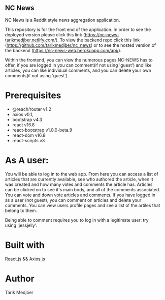 ## NC News

NC News is a Reddit style news aggregation application.

This repository is for the front end of the application. In order to see the deployed version please click this link (https://nc-news-tarikmedjber.netlify.com/). To view the backend repo click this link (https://github.com/tarikmedjber/nc_news) or to see the hosted version of the backend (https://nc-news-web.herokuapp.com/api/).

Within the frontend, you can view the numerous pages NC-NEWS has to offer, if you are logged in you can comment(if not using 'guest') and like articles, you can like individual comments, and you can delete your own comments(if not using 'guest').

# Prerequisites

- @reach/router v1.2
- axios v0.1,
- bootstrap v4.3
- react v16.8
- react-bootstrap v1.0.0-beta.9
- react-dom v16.8
- react-scripts v3

# As A user:

You will be able to log in to the web app. From here you can access a list of articles that are currently available, see who authored the article, when it was created and how many votes and comments the article has. Articles can be clicked on to see it's main body, and all of the comments associated. You can vote and down vote articles and comments. If you have logged in as a user (not guest), you can comment on  articles and delete your comments. You can view users profile pages and see a list of the artiles that belong to them. 

Being able to comment requires you to log in with a legitimate user: try using 'jessjelly'.

# Built with

React.js
&&
Axios.js

# Author

Tarik Medjber
